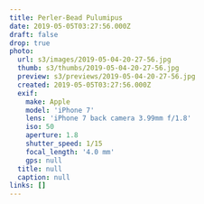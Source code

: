 ```yaml
---
title: Perler-Bead Pulumipus
date: 2019-05-05T03:27:56.000Z
draft: false
drop: true
photo:
  url: s3/images/2019-05-04-20-27-56.jpg
  thumb: s3/thumbs/2019-05-04-20-27-56.jpg
  preview: s3/previews/2019-05-04-20-27-56.jpg
  created: 2019-05-05T03:27:56.000Z
  exif:
    make: Apple
    model: 'iPhone 7'
    lens: 'iPhone 7 back camera 3.99mm f/1.8'
    iso: 50
    aperture: 1.8
    shutter_speed: 1/15
    focal_length: '4.0 mm'
    gps: null
  title: null
  caption: null
links: []
---
```

